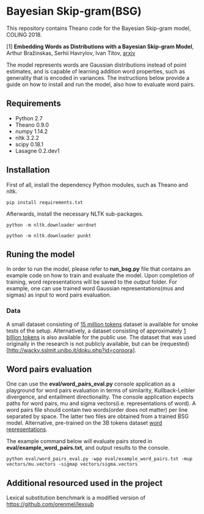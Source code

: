 # Bayesian Skip-gram(BSG)

This repository contains Theano code for the Bayesian Skip-gram model, COLING 2018.
 
 [1] **Embedding Words as Distributions with a Bayesian Skip-gram Model**, Arthur Bražinskas, Serhii Havrylov, Ivan Titov, [arxiv](https://arxiv.org/abs/1711.11027)
 
The model represents words are Gaussian distributions instead of point estimates, and is capable of learning addition word properties, such as generality that is
encoded in variances. The instructions below provide a guide on how to install and run the model, also how to evaluate word pairs. 


## Requirements
- Python 2.7
- Theano 0.9.0
- numpy 1.14.2
- nltk 3.2.2
- scipy 0.18.1
- Lasagne 0.2.dev1

## Installation

First of all, install the dependency Python modules, such as Theano and nltk. 

```
pip install requirements.txt
```

Afterwards, install the necessary NLTK sub-packages. 

```
python -m nltk.downloader wordnet

python -m nltk.downloader punkt
```

## Runing the model 
In order to run the model, please refer to **run_bsg.py** file that contains an example code on how to train and evaluate the model. Upon completion of training,
word representations will be saved to the *output* folder. For example, one can use trained word Gaussian representations(mus and sigmas) as input to word pairs evaluation. 

### Data
A small dataset consisting of [15 million tokens](https://drive.google.com/open?id=1QWC2x6qq8KyHFUCgyvVJJoGHexZrw7gO) dataset is available for smoke tests of the setup. Alternatively, a dataset consisting of approximately [1 billion tokens](http://www.statmt.org/lm-benchmark/) is also available for the public use.
The dataset that was used originally in the research is not publicly available, but can be (requested)[http://wacky.sslmit.unibo.it/doku.php?id=corpora]. 

## Word pairs evaluation

One can use the **eval/word_pairs_eval.py** console application as a playground for word pairs evaluation in terms of similarity, Kullback-Leibler divergence,
and entailment directionality. The console application expects paths for word pairs, mu and sigma vectors(i.e. representations of word).
A word pairs file should contain two words(order does not matter) per line separated by space. The latter two files are obtained from a trained BSG model.
Alternative, pre-trained on the 3B tokens dataset [word representations](https://drive.google.com/open?id=1YQQHFV215YjKLlvxpxsKWLm__TlQMw1Q).

The example command below will evaluate pairs stored in **eval/example_word_pairs.txt**, and output results to the console. 
```
python eval/word_pairs_eval.py -wpp eval/example_word_pairs.txt -mup vectors/mu.vectors -sigmap vectors/sigma.vectors
```



## Additional resourced used in the project
Lexical substitution benchmark is a modified version of https://github.com/orenmel/lexsub 
